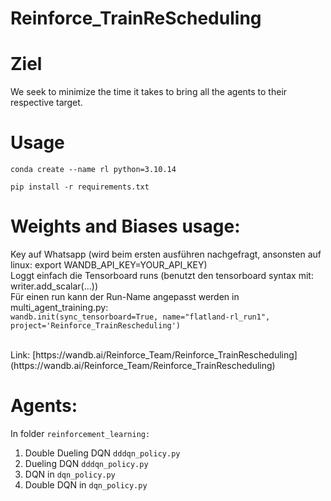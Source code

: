 # Reinforce_TrainReScheduling

# Ziel

We seek to minimize the time it takes to bring all the agents to their respective target.

# Usage

    conda create --name rl python=3.10.14

    pip install -r requirements.txt

# Weights and Biases usage:
Key auf Whatsapp (wird beim ersten ausführen nachgefragt, ansonsten auf linux: export WANDB_API_KEY=YOUR_API_KEY) <br>
Loggt einfach die Tensorboard runs (benutzt den tensorboard syntax mit: writer.add_scalar(...)) <br>
Für einen run kann der Run-Name angepasst werden in multi_agent_training.py: <br>
`wandb.init(sync_tensorboard=True, name="flatland-rl_run1", project='Reinforce_TrainRescheduling')`

<br>
Link: [https://wandb.ai/Reinforce_Team/Reinforce_TrainRescheduling](https://wandb.ai/Reinforce_Team/Reinforce_TrainRescheduling)


# Agents:
In folder `reinforcement_learning:`
1. Double Dueling DQN `dddqn_policy.py`
2. Dueling DQN `dddqn_policy.py`
3. DQN in `dqn_policy.py`
4. Double DQN in `dqn_policy.py`
